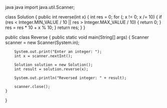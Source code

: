 java
java
import java.util.Scanner;

class Solution {
    public int reverse(int x) {
        int res = 0;
        for (; x != 0; x /= 10) {
            if (res < Integer.MIN_VALUE / 10 || res > Integer.MAX_VALUE / 10) {
                return 0;
            }
            res = res * 10 + x % 10;
        }
        return res;
    }
}

public class Reverse {
    public static void main(String[] args) {
        Scanner scanner = new Scanner(System.in);

        System.out.print("Enter an integer: ");
        int x = scanner.nextInt();

        Solution solution = new Solution();
        int result = solution.reverse(x);

        System.out.println("Reversed integer: " + result);

        scanner.close();
    }
}


